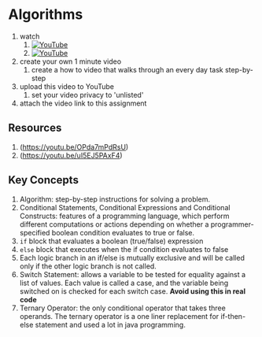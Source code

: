 # Algorithms


1. watch 
	1. [![YouTube](https://i.ytimg.com/vi/kkcLiKRw_9s/default.jpg)](https://www.youtube.com/watch?v=kkcLiKRw_9s)
	1. [![YouTube](https://i.ytimg.com/vi/gldQFRWUs3Q/default.jpg)](https://www.youtube.com/watch?v=gldQFRWUs3Q)
2. create your own 1 minute video 
	1. create a how to video that walks through an every day task step-by-step
3. upload this video to YouTube 
	1. set your video privacy to 'unlisted'
4. attach the video link to this assignment

## Resources
1. (https://youtu.be/OPda7mPdRsU)
2. (https://youtu.be/uI5EJ5PAxF4)

## Key Concepts
1. Algorithm: step-by-step instructions for solving a problem.
1. Conditional Statements, Conditional Expressions and Conditional Constructs: features of a programming language, which perform different computations or actions depending on whether a programmer-specified boolean condition evaluates to true or false.
1. `if` block that evaluates a boolean (true/false) expression
1. `else` block that executes when the if condition evaluates to false
1. Each logic branch in an if/else is mutually exclusive and will be called only if the other logic branch is not called.
1. Switch Statement: allows a variable to be tested for equality against a list of values. Each value is called a case, and the variable being switched on is checked for each switch case. **Avoid using this in real code**
1. Ternary Operator: the only conditional operator that takes three operands. The ternary operator is a one liner replacement for if-then-else statement and used a lot in java programming.
